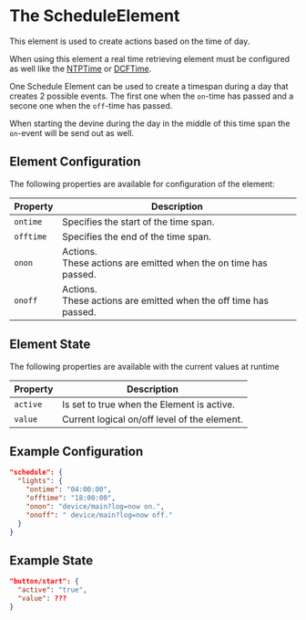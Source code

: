 # The ScheduleElement

This element is used to create actions based on the time of day.

When using this element a real time retrieving element must be configured as well like the [NTPTime](NTPTime) or [DCFTime](DCFTime).

One Schedule Element can be used to create a timespan during a day that creates 2 possible events. The first one when the ``on``-time has passed and a secone one when the ``off``-time has passed.

When starting the devine during the day in the middle of this time span the ``on``-event will be send out as well.

## Element Configuration

The following properties are available for configuration of the element:

| Property  | Description                                                          |
| --------- | -------------------------------------------------------------------- |
| `ontime`  | Specifies the start of the time span.                                |
| `offtime` | Specifies the end of the time span.                                  |
| `onon`    | Actions.<br/>These actions are emitted when the on time has passed.  |
| `onoff`   | Actions.<br/>These actions are emitted when the off time has passed. |

## Element State

The following properties are available with the current values at runtime

| Property | Description                                  |
| -------- | -------------------------------------------- |
| `active` | Is set to true when the Element is active.   |
| `value`  | Current logical on/off level of the element. |

## Example Configuration

```JSON
"schedule": {
  "lights": {
    "ontime": "04:00:00",
    "offtime": "18:00:00",
    "onon": "device/main?log=now on.",
    "onoff": " device/main?log=now off."
  }
}
```

## Example State

```JSON
"button/start": {
  "active": "true",
  "value": ???
}
```